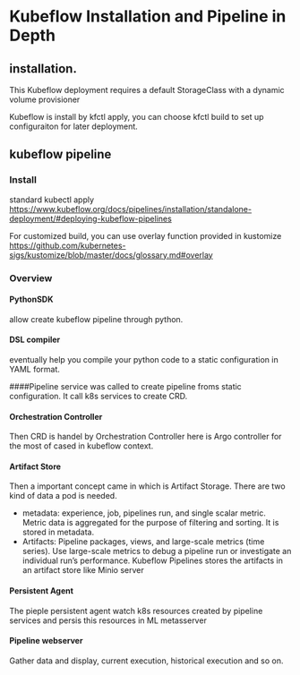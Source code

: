 # Kubeflow Installation and Pipeline in Depth

## installation. 
This Kubeflow deployment requires a default StorageClass with a dynamic volume provisioner

Kubeflow is install by kfctl apply, you can choose kfctl build to set up configuraiton for later deployment. 

## kubeflow pipeline

### Install
standard kubectl apply https://www.kubeflow.org/docs/pipelines/installation/standalone-deployment/#deploying-kubeflow-pipelines

For customized build, you can use overlay function provided in kustomize https://github.com/kubernetes-sigs/kustomize/blob/master/docs/glossary.md#overlay

### Overview
#### PythonSDK
allow create kubeflow pipeline through python. 

#### DSL compiler 
eventually help you compile your python code to a static configuration in YAML format. 

####Pipeline
service was called to create pipeline froms static configuration. It call k8s services to create CRD. 

#### Orchestration Controller
Then CRD is handel by Orchestration Controller here is Argo controller for the most of cased in kubeflow context. 

#### Artifact Store
Then a important concept came in which is Artifact Storage. There are two kind of data a pod is needed. 

* metadata: experience, job, pipelines run, and single scalar metric. Metric data is aggregated for the purpose of filtering and sorting.
It is stored in metadata. 
* Artifacts: Pipeline packages, views, and large-scale metrics (time series). Use large-scale metrics to debug a 
pipeline run or investigate an individual run’s performance. Kubeflow Pipelines stores the artifacts in an artifact 
store like Minio server 

#### Persistent Agent
The pieple persistent agent watch k8s resources created by pipeline services and persis this 
resources in ML metasserver

#### Pipeline webserver
Gather data and display, current execution, historical execution and so on. 